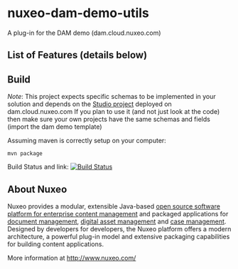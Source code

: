 nuxeo-dam-demo-utils
===================

A plug-in for the DAM demo (dam.cloud.nuxeo.com)

## List of Features (details below)


## Build

_Note_: This project expects specific schemas to be implemented in your solution and depends on the [Studio project](https://connect.nuxeo.com/nuxeo/site/studio/ide?project=dam-demo-nuxeo-presales) deployed on dam.cloud.nuxeo.com
If you plan to use it (and not just look at the code) then make sure your own projects have the same schemas and fields (import the dam demo template)

Assuming maven is correctly setup on your computer:

```
mvn package
```
Build Status and link: [![Build Status](https://qa.nuxeo.org/jenkins/buildStatus/icon?job=Sandbox/sandbox_dam-demo-utils-master)](https://qa.nuxeo.org/jenkins/job/Sandbox/job/sandbox_dam-demo-utils-master/)

## About Nuxeo

Nuxeo provides a modular, extensible Java-based [open source software platform for enterprise content management](http://www.nuxeo.com/en/products/ep) and packaged applications for [document management](http://www.nuxeo.com/en/products/document-management), [digital asset management](http://www.nuxeo.com/en/products/dam) and [case management](http://www.nuxeo.com/en/products/case-management). Designed by developers for developers, the Nuxeo platform offers a modern architecture, a powerful plug-in model and extensive packaging capabilities for building content applications.

More information at <http://www.nuxeo.com/>
